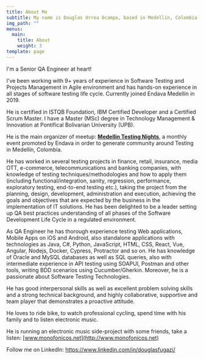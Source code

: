 ```yaml
---
title: About Me
subtitle: My name is Douglas Urrea Ocampo, based in Medellín, Colombia
img_path: ""
menus:
  main:
    title: About
    weight: 3
template: page
---
```

I'm a Senior QA Engineer at heart!

I've been working with 9+ years of experience in Software Testing and Projects Management in Agile environment and has hands-on experience in all stages of software testing life cycle. Currently joined Endava Medellín in 2019.

He is certified in ISTQB Foundation, IBM Certified Developer and a Certified Scrum Master. I have a Master (MSc) degree in Technology Management & Innovation at Pontifical Bolivarian University (UPB).

He is the main organizer of meetup: **[Medellin Testing Nights](https://www.meetup.com/es-ES/Medellin-Testing-Night/)**, a monthly event promoted by Endava in order to generate community around Testing in Medellín, Colombia.

He has worked in several testing projects in finance, retail, insurance, media OTT, e-commerce, telecommunications and banking companies, with knowledge of testing techniques/methodologies and how to apply them (including functional/integration, sanity, regression, performance, exploratory testing, end-to-end testing etc.), taking the project from the planning, design, development, administration and execution, achieving the goals and objectives that are expected by the business in the implementation of IT solutions. He has been delighted to be a leader setting up QA best practices understanding of all phases of the Software Development Life Cycle in a regulated environment. 

As QA Engineer he has thorough experience testing Web applications, Mobile Apps on iOS and Android, also standalone applications with technologies as Java, C#, Python, JavaScript, HTML, CSS, React, Vue, Angular, Nodejs, Docker, Cypress, Protractor and so on. He has knowledge of Oracle and MySQL databases as well as SQL queries, also with intermediate experience in API testing using SOAPUI, Postman and other tools, writing BDD scenarios using Cucumber/Gherkin. Moreover, he is a passionate about Software Testing Technologies.

He has good interpersonal skills as well as excellent problem solving skills and a strong technical background, and highly collaborative, supportive and team player that demonstrates a proactive attitude.

He loves to ride bike, to watch professional cycling, spend time with his family and to listen electronic music.

He is running an electronic music side-project with some friends, take a listen: [www.monofonicos.net](http://www.monofonicos.net)

Follow me on LinkedIn: <https://www.linkedin.com/in/douglasfugazi/>